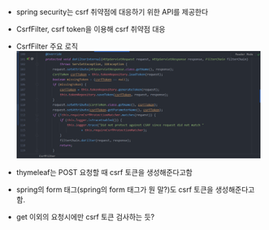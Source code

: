 - spring security는 csrf 취약점에 대응하기 위한 API를 제공한다

- CsrfFilter, csrf token을 이용해 csrf 취약점 대응

- CsrfFilter 주요 로직
![img.png](img.png)
  

- thymeleaf는 POST 요청할 때 csrf 토큰을 생성해준다고함
- spring의 form 태그(spring의 form 태그가 뭔 말?)도 csrf 토큰을 생성해준다고 함. 

- get 이외의 요청시에만 csrf 토큰 검사하는 듯?
